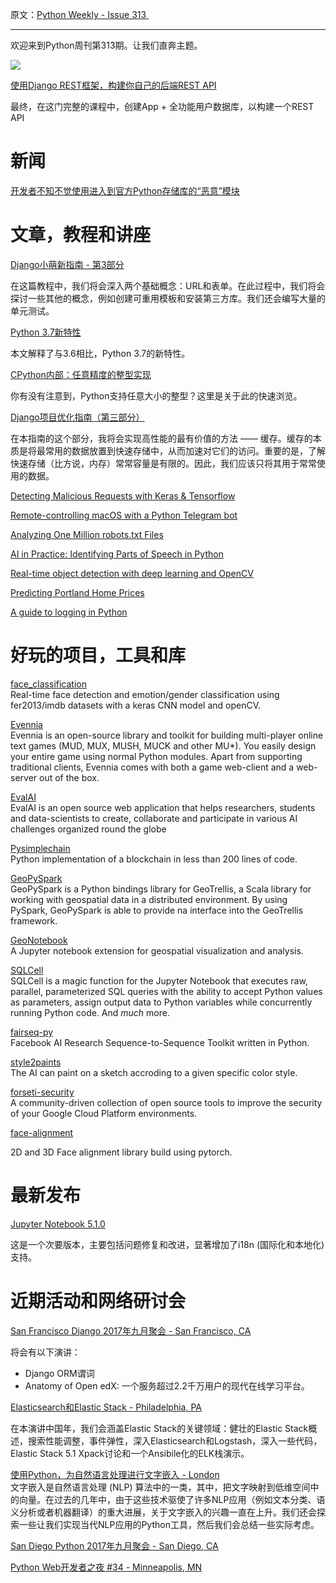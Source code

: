 原文：[Python Weekly - Issue 313 ](http://eepurl.com/c4gzuj)

---

欢迎来到Python周刊第313期。让我们直奔主题。

[![](https://gallery.mailchimp.com/e2e180baf855ac797ef407fc7/images/d3f744de-d026-45be-8122-7dbd80db083d.jpg)](https://click.linksynergy.com/link?id=x9UsEHf2tls&offerid=323085.1094964&type=2&murl=https%3A%2F%2Fwww.udemy.com%2Fdjango-python%2F)

[使用Django REST框架，构建你自己的后端REST API](https://click.linksynergy.com/link?id=x9UsEHf2tls&offerid=323085.1094964&type=2&murl=https%3A%2F%2Fwww.udemy.com%2Fdjango-python%2F)

最终，在这门完整的课程中，创建App + 全功能用户数据库，以构建一个REST API   
  
  
# 新闻  
  
[开发者不知不觉使用进入到官方Python存储库的“恶意”模块](https://arstechnica.com/information-technology/2017/09/devs-unknowingly-use-malicious-modules-put-into-official-python-repository/)  
  
  
# 文章，教程和讲座  
  
[Django小萌新指南 - 第3部分](https://simpleisbetterthancomplex.com/series/2017/09/18/a-complete-beginners-guide-to-django-part-3.html)

在这篇教程中，我们将会深入两个基础概念：URL和表单。在此过程中，我们将会探讨一些其他的概念，例如创建可重用模板和安装第三方库。我们还会编写大量的单元测试。

  
[Python 3.7新特性](https://docs.python.org/3.7/whatsnew/3.7.html)  

本文解释了与3.6相比，Python 3.7的新特性。

[CPython内部：任意精度的整型实现](http://rushter.com/blog/python-integer-implementation/)

你有没有注意到，Python支持任意大小的整型？这里是关于此的快速浏览。  
  
[Django项目优化指南（第三部分）](http://dizballanze.com/django-project-optimization-part-3/)

在本指南的这个部分，我将会实现高性能的最有价值的方法 —— 缓存。缓存的本质是将最常用的数据放置到快速存储中，从而加速对它们的访问。重要的是，了解快速存储（比方说，内存）常常容量是有限的。因此，我们应该只将其用于常常使用的数据。
  
[Detecting Malicious Requests with Keras &amp; Tensorflow](https://medium.com/slalom-engineering/detecting-malicious-requests-with-keras-tensorflow-5d5db06b4f28)  
  
[Remote-controlling macOS with a Python Telegram bot](https://medium.com/@half0wl/remote-controlling-macos-with-a-python-telegram-bot-d656d2e00226)   
  
[Analyzing One Million robots.txt Files](https://intoli.com/blog/analyzing-one-million-robots-txt-files/)  
  
[AI in Practice: Identifying Parts of Speech in Python](https://medium.com/@brianray_7981/ai-in-practice-identifying-parts-of-speech-in-python-8a690c7a1a08)  
  
[Real-time object detection with deep learning and OpenCV](http://www.pyimagesearch.com/2017/09/18/real-time-object-detection-with-deep-learning-and-opencv/)  
  
[Predicting Portland Home Prices](https://laurenshareshian.github.io/Predicting-Portland-Home-Prices/)  
  
[A guide to logging in Python](https://opensource.com/article/17/9/python-logging)  
  
  
# 好玩的项目，工具和库  
  
[face_classification](https://github.com/oarriaga/face_classification)  
Real-time face detection and emotion/gender classification using fer2013/imdb datasets with a keras CNN model and openCV.  
  
[Evennia](http://www.evennia.com/)   
Evennia is an open-source library and toolkit for building multi-player online text games (MUD, MUX, MUSH, MUCK and other MU*). You easily design your entire game using normal Python modules. Apart from supporting traditional clients, Evennia comes with both a game web-client and a web-server out of the box.  
  
[EvalAI](https://github.com/Cloud-CV/EvalAI)   
EvalAI is an open source web application that helps researchers, students and data-scientists to create, collaborate and participate in various AI challenges organized round the globe  
  
[Pysimplechain](https://github.com/EricAlcaide/pysimplechain/)  
Python implementation of a blockchain in less than 200 lines of code.  
  
[GeoPySpark](https://github.com/locationtech-labs/geopyspark)  
GeoPySpark is a Python bindings library for GeoTrellis, a Scala library for working with geospatial data in a distributed environment. By using PySpark, GeoPySpark is able to provide na interface into the GeoTrellis framework.  
  
[GeoNotebook](https://github.com/OpenGeoscience/geonotebook)   
A Jupyter notebook extension for geospatial visualization and analysis.  
  
[SQLCell](https://github.com/tmthyjames/SQLCell)  
SQLCell is a magic function for the Jupyter Notebook that executes raw, parallel, parameterized SQL queries with the ability to accept Python values as parameters, assign output data to Python variables while concurrently running Python code. And *much* more.  
  
[fairseq-py](https://github.com/facebookresearch/fairseq-py)  
Facebook AI Research Sequence-to-Sequence Toolkit written in Python.  
  
[style2paints](https://github.com/lllyasviel/style2paints)  
The AI can paint on a sketch accroding to a given specific color style.  
  
[forseti-security](https://github.com/GoogleCloudPlatform/forseti-security)  
A community-driven collection of open source tools to improve the security of your Google Cloud Platform environments.  
  
[face-alignment](https://github.com/1adrianb/face-alignment)  

2D and 3D Face alignment library build using pytorch.  
  
  
# 最新发布  
  
[Jupyter Notebook 5.1.0](https://groups.google.com/forum/#!topic/jupyter/jZu-4fhF1ss)

这是一个次要版本，主要包括问题修复和改进，显著增加了i18n (国际化和本地化) 支持。
  
  
# 近期活动和网络研讨会  
  
[San Francisco Django 2017年九月聚会 - San Francisco, CA](https://www.meetup.com/The-San-Francisco-Django-Meetup-Group/events/243442618/)  

将会有以下演讲：

  * Django ORM谓词
  * Anatomy of Open edX: 一个服务超过2.2千万用户的现代在线学习平台。

  
[Elasticsearch和Elastic Stack - Philadelphia, PA](https://www.meetup.com/phillypug/events/243460298/)

在本演讲中国年，我们会涵盖Elastic Stack的关键领域：健壮的Elastic Stack概述，搜索性能调整，事件弹性，深入Elasticsearch和Logstash，深入一些代码，Elastic Stack 5.1 Xpack讨论和一个Ansibile化的ELK栈演示。

[使用Python，为自然语言处理进行文字嵌入 - London](https://www.meetup.com/LondonPython/events/240263693/)
   
文字嵌入是自然语言处理 (NLP) 算法中的一类，其中，把文字映射到低维空间中的向量。在过去的几年中，由于这些技术驱使了许多NLP应用（例如文本分类、语义分析或者机器翻译）的重大进展，关于文字嵌入的兴趣一直在上升。我们还会探索一些让我们实现当代NLP应用的Python工具，然后我们会总结一些实际考虑。
  
[San Diego Python 2017年九月聚会 - San Diego, CA](https://www.meetup.com/pythonsd/events/241076010/)  
  
[Python Web开发者之夜 #34 - Minneapolis, MN](https://www.meetup.com/PyMNtos-Twin-Cities-Python-User-Group/events/243472959/)  
  
